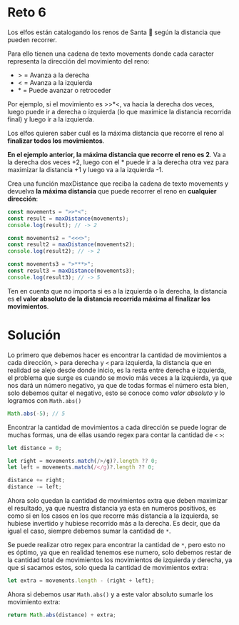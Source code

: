 # Reto 6

Los elfos están catalogando los renos de Santa 🦌 según la distancia que pueden recorrer.

Para ello tienen una cadena de texto movements donde cada caracter representa la dirección del movimiento del reno:

- \> = Avanza a la derecha
- \< = Avanza a la izquierda
- \* = Puede avanzar o retroceder

Por ejemplo, si el movimiento es >>\*<, va hacia la derecha dos veces, luego puede ir a derecha o izquierda (lo que maximice la distancia recorrida final) y luego ir a la izquierda.

Los elfos quieren saber cuál es la máxima distancia que recorre el reno al **finalizar todos los movimientos**.

**En el ejemplo anterior, la máxima distancia que recorre el reno es 2**. Va a la derecha dos veces +2, luego con el \* puede ir a la derecha otra vez para maximizar la distancia +1 y luego va a la izquierda -1.

Crea una función maxDistance que reciba la cadena de texto movements y devuelva **la máxima distancia** que puede recorrer el reno en **cualquier dirección**:

```js
const movements = ">>*<";
const result = maxDistance(movements);
console.log(result); // -> 2

const movements2 = "<<<>";
const result2 = maxDistance(movements2);
console.log(result2); // -> 2

const movements3 = ">***>";
const result3 = maxDistance(movements3);
console.log(result3); // -> 5
```

Ten en cuenta que no importa si es a la izquierda o la derecha, la distancia es **el valor absoluto de la distancia recorrida máxima al finalizar los movimientos**.

# Solución

Lo primero que debemos hacer es encontrar la cantidad de movimientos a cada dirección, `>` para derecha y `<` para izquierda, la distancia que en realidad se alejo desde donde inicio, es la resta entre derecha e izquierda, el problema que surge es cuando se movio más veces a la izquierda, ya que nos dará un número negativo, ya que de todas formas el número esta bien, solo debemos quitar el negativo, esto se conoce como _valor absoluto_ y lo logramos con `Math.abs()`

```js
Math.abs(-5); // 5
```

Encontrar la cantidad de movimientos a cada dirección se puede lograr de muchas formas, una de ellas usando regex para contar la cantidad de `<` `>`:

```js
let distance = 0;

let right = movements.match(/>/g)?.length ?? 0;
let left = movements.match(/</g)?.length ?? 0;

distance += right;
distance -= left;
```

Ahora solo quedan la cantidad de movimientos extra que deben maximizar el resultado, ya que nuestra distancia ya esta en numeros positivos, es como si en los casos en los que recorre más distancia a la izquierda, se hubiese invertido y hubiese recorrido más a la derecha. Es decir, que da igual el caso, siempre debemos sumar la cantidad de `*`.

Se puede realizar otro regex para encontrar la cantidad de `*`, pero esto no es óptimo, ya que en realidad tenemos ese numero, solo debemos restar de la cantidad total de movimientos los movimientos de izquierda y derecha, ya que si sacamos estos, solo queda la cantidad de movimientos extra:

```js
let extra = movements.length - (right + left);
```

Ahora si debemos usar `Math.abs()` y a este valor absoluto sumarle los movimiento extra:

```js
return Math.abs(distance) + extra;
```
